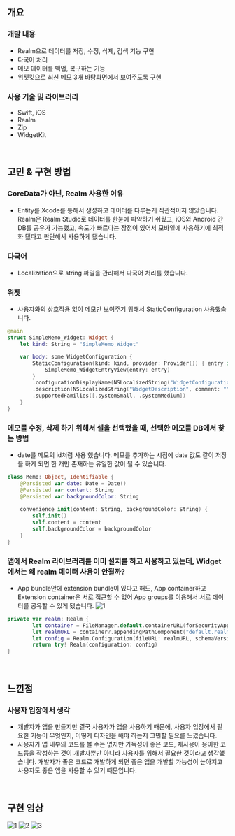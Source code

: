 ## 개요

### 개발 내용

- Realm으로 데이터를 저장, 수정, 삭제, 검색 기능 구현
- 다국어 처리
- 메모 데이터를 백업, 복구하는 기능
- 위젯킷으로 최신 메모 3개 바탕화면에서 보여주도록 구현

### 사용 기술 및 라이브러리

- Swift, iOS
- Realm
- Zip
- WidgetKit


<br/>

## 고민 & 구현 방법

### CoreData가 아닌, Realm 사용한 이유

- Entity를 Xcode를 통해서 생성하고 데이터를 다루는게 직관적이지 않았습니다. Realm은 Realm Studio로 데이터를 한눈에 파악하기 쉬웠고, iOS와 Android 간 DB를 공유가 가능했고, 속도가 빠르다는 장점이 있어서 모바일에 사용하기에 최적화 됐다고 판단해서 사용하게 됐습니다.

### 다국어

- Localization으로 string 파일을 관리해서 다국어 처리를 했습니다.
    

### 위젯

- 사용자와의 상호작용 없이 메모만 보여주기 위해서 StaticConfiguration 사용했습니다.

```swift
@main
struct SimpleMemo_Widget: Widget {
    let kind: String = "SimpleMemo_Widget"

    var body: some WidgetConfiguration {
        StaticConfiguration(kind: kind, provider: Provider()) { entry in
            SimpleMemo_WidgetEntryView(entry: entry)
        }
        .configurationDisplayName(NSLocalizedString("WidgetConfigurationDisplayName", comment: ""))
        .description(NSLocalizedString("WidgetDescription", comment: ""))
        .supportedFamilies([.systemSmall, .systemMedium])
    }
}
```
    

### 메모를 수정, 삭제 하기 위해서 셀을 선택했을 때, 선택한 메모를 DB에서 찾는 방법

- date를 메모의 id처럼 사용 했습니다. 메모를 추가하는 시점에 date 값도 같이 저장을 하게 되면 한 개만 존재하는 유일한 값이 될 수 있습니다.

```swift
class Memo: Object, Identifiable {
    @Persisted var date: Date = Date()
    @Persisted var content: String
    @Persisted var backgroundColor: String
    
    convenience init(content: String, backgroundColor: String) {
        self.init()
        self.content = content
        self.backgroundColor = backgroundColor
    }
}
```

### 앱에서 Realm 라이브러리를 이미 설치를 하고 사용하고 있는데, Widget에서는 왜 realm 데이터 사용이 안될까?

- App bundle안에 extension bundle이 있다고 해도, App container하고 Extension container은 서로 접근할 수 없어 App groups를 이용해서 서로 데이터를 공유할 수 있게 됐습니다.
![1](https://user-images.githubusercontent.com/78908490/170917006-da9aa0fd-9b1a-42a4-afb7-cba07ddf6c7f.png)

```swift
private var realm: Realm {
        let container = FileManager.default.containerURL(forSecurityApplicationGroupIdentifier: "group.com.headingtodev.simplememo")
        let realmURL = container?.appendingPathComponent("default.realm")
        let config = Realm.Configuration(fileURL: realmURL, schemaVersion: 1)
        return try! Realm(configuration: config)
}
```


<br/>

## 느낀점

### 사용자 입장에서 생각

- 개발자가 앱을 만들지만 결국 사용자가 앱을 사용하기 때문에, 사용자 입장에서 필요한 기능이 무엇인지, 어떻게 디자인을 해야 하는지 고민할 필요를 느꼈습니다.
- 사용자가 앱 내부의 코드를 볼 수는 없지만 가독성이 좋은 코드, 재사용이 용이한 코드등을 작성하는 것이 개발자뿐만 아니라 사용자를 위해서 필요한 것이라고 생각했습니다. 개발자가 좋은 코드로 개발하게 되면 좋은 앱을 개발할 가능성이 높아지고 사용자도 좋은 앱을 사용할 수 있기 때문입니다.


<br/>

## 구현 영상

![1](https://user-images.githubusercontent.com/78908490/170917175-59735aca-b2f0-4c21-992f-fa80f4f73979.gif)
![2](https://user-images.githubusercontent.com/78908490/170917286-63b7c8ac-33cf-4fdf-abc5-a6220bce6dbf.gif)
![3](https://user-images.githubusercontent.com/78908490/170917303-fd7b2a78-fadd-4b2a-8374-c4e594f7edc2.gif)
